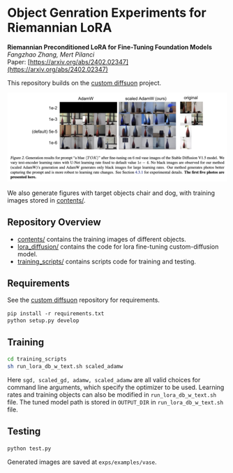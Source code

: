 # Object Genration Experiments for Riemannian LoRA

**Riemannian Preconditioned LoRA for Fine-Tuning Foundation Models** <br>
*Fangzhao Zhang, Mert Pilanci* <br>
Paper: [https://arxiv.org/abs/2402.02347](https://arxiv.org/abs/2402.02347) <br>

This repository builds on the [custom diffsuon](https://github.com/cloneofsimo/lora)  project. 

<p>
<img src="figures/vase.png" width="800" >
</p>

We also generate figures with target objects chair and dog, with training images stored in [contents/](contents).

## Repository Overview
* [contents/](contents) contains the training images of different objects.
* [lora_diffusion/](lora_diffusion) contains the code for lora fine-tuning custom-diffusion model.
* [training_scripts/](training_scripts) contains scripts code for training and testing.

## Requirements
See the [custom diffsuon](https://github.com/cloneofsimo/lora) repository for requirements.
```
pip install -r requirements.txt
python setup.py develop
 ```

## Training
```bash
cd training_scripts
sh run_lora_db_w_text.sh scaled_adamw
 ```
Here <code>sgd, scaled_gd, adamw, scaled_adamw</code> are all valid choices for command line arguments, which specify the optimizer to be used. Learning rates and training objects can also be modified in <code>run_lora_db_w_text.sh</code> file. The tuned model path is stored in <code>OUTPUT_DIR</code> in <code>run_lora_db_w_text.sh</code> file.

## Testing
```bash
python test.py
 ```
Generated images are saved at <code>exps/examples/vase</code>.
